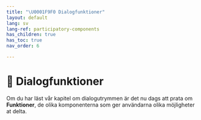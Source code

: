 ```yaml
---
title: "\U0001F9F0 Dialogfunktioner"
layout: default
lang: sv
lang-ref: participatory-components
has_children: true
has_toc: true
nav_order: 6

---
```

# 🧰 Dialogfunktioner

Om du har läst vår kapitel om dialogutrymmen är det nu dags att prata om **Funktioner**, de olika komponenterna som ger användarna olika möjligheter at delta.
